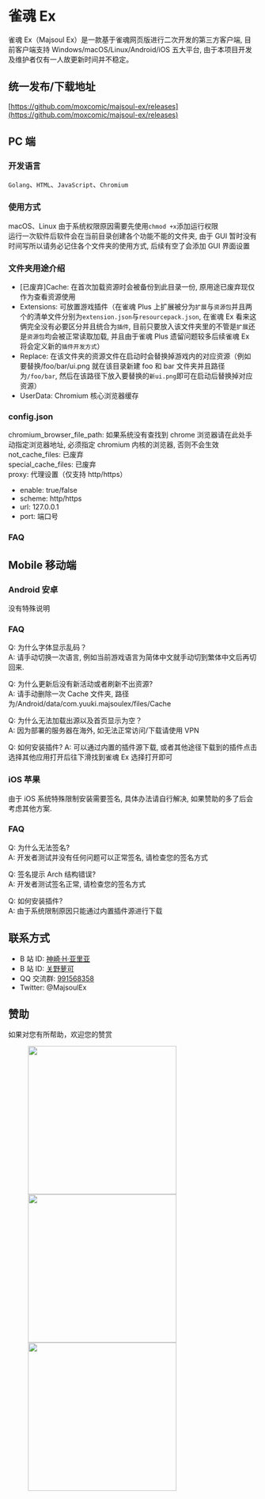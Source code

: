 # 雀魂 Ex

雀魂 Ex（Majsoul Ex）是一款基于雀魂网页版进行二次开发的第三方客户端, 目前客户端支持 Windows/macOS/Linux/Android/iOS 五大平台, 由于本项目开发及维护者仅有一人故更新时间并不稳定。

## 统一发布/下载地址

[https://github.com/moxcomic/majsoul-ex/releases](https://github.com/moxcomic/majsoul-ex/releases)

## PC 端

### 开发语言

`Golang`、`HTML`、`JavaScript`、`Chromium`

### 使用方式

macOS、Linux 由于系统权限原因需要先使用`chmod +x`添加运行权限  
运行一次软件后软件会在当前目录创建各个功能不能的文件夹, 由于 GUI 暂时没有时间写所以请务必记住各个文件夹的使用方式, 后续有空了会添加 GUI 界面设置

### 文件夹用途介绍

- \[已废弃\]Cache: 在首次加载资源时会被备份到此目录一份, 原用途已废弃现仅作为查看资源使用
- Extensions: 可放置游戏插件（在雀魂 Plus 上扩展被分为`扩展`与`资源包`并且两个的清单文件分别为`extension.json`与`resourcepack.json`, 在雀魂 Ex 看来这俩完全没有必要区分并且统合为`插件`, 目前只要放入该文件夹里的不管是`扩展`还是`资源包`均会被正常读取加载, 并且由于雀魂 Plus 遗留问题较多后续雀魂 Ex 将会定义新的`插件开发方式`）
- Replace: 在该文件夹的资源文件在启动时会替换掉游戏内的对应资源（例如要替换/foo/bar/ui.png 就在该目录新建 foo 和 bar 文件夹并且路径为`/foo/bar`, 然后在该路径下放入要替换的`新ui.png`即可在启动后替换掉对应资源）
- UserData: Chromium 核心浏览器缓存

### config.json

chromium_browser_file_path: 如果系统没有查找到 chrome 浏览器请在此处手动指定浏览器地址, 必须指定 chromium 内核的浏览器, 否则不会生效  
not_cache_files: 已废弃  
special_cache_files: 已废弃  
proxy: 代理设置（仅支持 http/https）

- enable: true/false
- scheme: http/https
- url: 127.0.0.1
- port: 端口号

### FAQ

## Mobile 移动端

### Android 安卓

没有特殊说明

### FAQ

Q: 为什么字体显示乱码？  
A: 请手动切换一次语言, 例如当前游戏语言为简体中文就手动切到繁体中文后再切回来.

Q: 为什么更新后没有新活动或者刷新不出资源?  
A: 请手动删除一次 Cache 文件夹, 路径为/Android/data/com.yuuki.majsoulex/files/Cache

Q: 为什么无法加载出源以及首页显示为空？  
A: 因为部署的服务器在海外, 如无法正常访问/下载请使用 VPN

Q: 如何安装插件?
A: 可以通过内置的插件源下载, 或者其他途径下载到的插件点击选择其他应用打开后往下滑找到雀魂 Ex 选择打开即可

### iOS 苹果

由于 iOS 系统特殊限制安装需要签名, 具体办法请自行解决, 如果赞助的多了后会考虑其他方案.

### FAQ

Q: 为什么无法签名?  
A: 开发者测试并没有任何问题可以正常签名, 请检查您的签名方式

Q: 签名提示 Arch 结构错误?  
A: 开发者测试签名正常, 请检查您的签名方式

Q: 如何安装插件?  
A: 由于系统限制原因只能通过内置插件源进行下载

## 联系方式

- B 站 ID: [神崎·H·亚里亚](https://space.bilibili.com/898411/)
- B 站 ID: [关野萝可](https://space.bilibili.com/612462792/)
- QQ 交流群: [991568358](https://jq.qq.com/?_wv=1027&k=3gaKRwqg)
- Twitter: @MajsoulEx

## 赞助

如果对您有所帮助，欢迎您的赞赏

<figure class="third">
    <img src="https://moxcomic.github.io/wechat.png" width=300>
    <img src="https://moxcomic.github.io/alipay.png" width=300>
    <img src="https://moxcomic.github.io/qq.png" width=300>
</figure>
